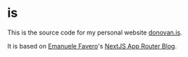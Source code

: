 # is

This is the source code for my personal website [donovan.is](https://donovan.is).

It is based on [Emanuele Favero](https://emanuelefavero.com/)'s [NextJS App Router Blog](https://github.com/emanuelefavero/nextjs-app-router-blog).
